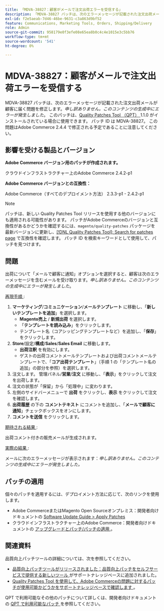 ```yaml
---
title: 「MDVA-38827：顧客がメールで注文出荷エラーを受信する」
description: 「MDVA-38827 パッチは、次のエラーメッセージが記載された注文出荷メールが顧客に届く問題を修正します。*申し訳ありません。このコンテンツの生成中にエラーが発生しました*。 このパッチは、[Quality Patches Tool （QPT） ] （https://devdocs.magento.com/guides/v2.4/comp-mgr/patching.html#mqp） 1.1.0 がインストールされている場合に利用できます。 パッチ ID は MDVA-38827。 この問題はAdobe Commerce 2.4.4 で修正される予定であることに注意してください。」
exl-id: f2e5aeab-7d46-46be-9631-c3a863d9bf52
feature: Communications, Marketing Tools, Orders, Shipping/Delivery
role: Admin
source-git-commit: 958179e0f3efe08e65ea8b0c4c4e1015e3c5bb76
workflow-type: tm+mt
source-wordcount: '541'
ht-degree: 0%

---
```


# MDVA-38827：顧客がメールで注文出荷エラーを受信する

MDVA-38827 パッチは、次のエラーメッセージが記載された注文出荷メールが顧客に届く問題を修正します。*申し訳ありません。このコンテンツの生成中にエラーが発生しました*。 このパッチは、[Quality Patches Tool （QPT） ](https://devdocs.magento.com/guides/v2.4/comp-mgr/patching.html#mqp)1.1.0 がインストールされている場合に使用できます。 パッチ ID は MDVA-38827。 この問題はAdobe Commerce 2.4.4 で修正される予定であることに注意してください。

## 影響を受ける製品とバージョン

**Adobe Commerce バージョン用のパッチが作成されます。**

クラウドインフラストラクチャー上のAdobe Commerce 2.4.2-p1

**Adobe Commerce バージョンとの互換性：**

Adobe Commerce（すべてのデプロイメント方法） 2.3.3-p1 - 2.4.2-p1

>[!NOTE]
>
>パッチは、新しい Quality Patches Tool リリースを使用する他のバージョンにも適用される可能性があります。 パッチがAdobe Commerceのバージョンと互換性があるかどうかを確認するには、`magento/quality-patches` パッケージを最新バージョンに更新し、[[!DNL Quality Patches Tool]: Search for patches page](https://devdocs.magento.com/quality-patches/tool.html#patch-grid) で互換性を確認します。 パッチ ID を検索キーワードとして使用して、パッチを見つけます。

## 問題

出荷について「メールで顧客に通知」オプションを選択すると、顧客は次のエラーメッセージを含むメールを受け取ります。*申し訳ありません。このコンテンツの生成中にエラーが発生しました*。

<u> 再現手順 </u>:

1. **マーケティング**/**コミュニケーション**/**メールテンプレート** に移動し、「**新しいテンプレートを追加**」を選択します。
   * **Magento売上** / **新規出荷** を選択します。
   * 「**テンプレートを読み込み**」をクリックします。
   * テンプレート名（コアシッピングテンプレートなど）を追加し、「**保存**」をクリックします。
1. **Store**/設定/**構成**/**Sales**/**Sales Email** に移動します。
   * **出荷注釈** を有効にします。
   * ゲストの出荷コメントメールテンプレートおよび出荷コメントメールテンプレートで、「**コア出荷テンプレート**」（手順 1 の「テンプレート名の追加」の部分を参照）を選択します。
1. 注文します。 管理パネル/**営業**/**注文** に移動し、「**表示**」をクリックして注文を出荷します。
1. 注文の状態が「保留」から「処理中」に変わります。
1. 左側のサイドバーメニューで **出荷** をクリックし、**表示** をクリックして注文を確認します。
1. **出荷履歴** の下の **コメントテキスト** にコメントを追加し、「**メールで顧客に通知**」チェックボックスをオンにします。
1. **コメントを送信** をクリックします。

<u> 期待される結果 </u>:

出荷コメント付きの販売メールが生成されます。

<u> 実際の結果 </u>:

メールに次のエラーメッセージが表示されます：*申し訳ありません。このコンテンツの生成中にエラーが発生しました。*

## パッチの適用

個々のパッチを適用するには、デプロイメント方法に応じて、次のリンクを使用します。

* Adobe CommerceまたはMagento Open Sourceオンプレミス：開発者向けドキュメントの [Software Update Guide > Apply Patches](https://devdocs.magento.com/guides/v2.4/comp-mgr/patching/mqp.html)
* クラウドインフラストラクチャー上のAdobe Commerce：開発者向けドキュメントの [ アップグレードとパッチ/パッチの適用 ](https://devdocs.magento.com/cloud/project/project-patch.html)。

## 関連資料

品質向上パッチツールの詳細については、次を参照してください。

* [ 品質向上パッチツールがリリースされました：品質向上パッチをセルフサービスで提供する新しいツール ](/help/announcements/adobe-commerce-announcements/magento-quality-patches-released-new-tool-to-self-serve-quality-patches.md) がサポートナレッジベースに追加されました。
* [Quality Patches Tool を使用して、Adobe Commerceの問題に対するパッチが使用可能かどうかをサポートナレッジベースで確認します ](/help/support-tools/patches-available-in-qpt-tool/check-patch-for-magento-issue-with-magento-quality-patches.md)。

QPT で利用可能なその他のパッチについて詳しくは、開発者向けドキュメントの [QPT で利用可能なパッチ ](https://devdocs.magento.com/quality-patches/tool.html#patch-grid) を参照してください。
